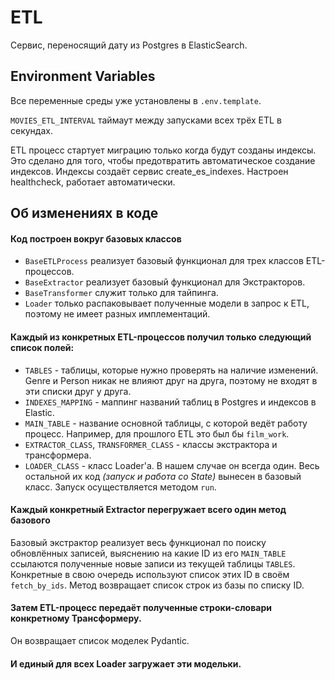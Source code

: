 
# ETL

Сервис, переносящий дату из Postgres в ElasticSearch.

## Environment Variables

Все переменные среды уже установлены в `.env.template`.

`MOVIES_ETL_INTERVAL` таймаут между запусками всех трёх ETL в секундах.

ETL процесс стартует миграцию только когда будут созданы индексы.
Это сделано для того, чтобы предотвратить автоматическое создание индексов.
Индексы создаёт сервис create_es_indexes. Настроен healthcheck, работает автоматически.

## Об изменениях в коде

#### Код построен вокруг базовых классов
- `BaseETLProcess` реализует базовый функционал для трех классов ETL-процессов. 
- `BaseExtractor` реализует базовый функционал для Экстракторов.
- `BaseTransformer` служит только для тайпинга.
- `Loader` только распаковывает полученные модели в запрос к ETL, поэтому не имеет разных имплементаций.

#### Каждый из конкретных ETL-процессов получил только следующий список полей:
- `TABLES` - таблицы, которые нужно проверять на наличие изменений. Genre и Person никак не влияют друг на друга, поэтому не входят в эти списки друг у друга.
- `INDEXES_MAPPING` - маппинг названий таблиц в Postgres и индексов в Elastic.
- `MAIN_TABLE` - название основной таблицы, с которой ведёт работу процесс. Например, для прошлого ETL это был бы `film_work`.
- `EXTRACTOR_CLASS`, `TRANSFORMER_CLASS` - классы экстрактора и трансформера.
- `LOADER_CLASS` - класс Loader'а. В нашем случае он всегда один.
Весь остальной их код _(запуск и работа со State)_ вынесен в базовый класс. Запуск осуществляется методом `run`.

#### Каждый конкретный Extractor перегружает всего один метод базового
Базовый экстрактор реализует весь функционал по поиску обновлённых записей, 
выяснению на какие ID из его `MAIN_TABLE` ссылаются полученные новые записи из текущей таблицы `TABLES`.
Конкретные в свою очередь используют список этих ID в своём `fetch_by_ids`. Метод возвращает список строк из базы по списку ID.

#### Затем ETL-процесс передаёт полученные строки-словари конкретному Трансформеру.
Он возвращает список моделек Pydantic.

#### И единый для всех Loader загружает эти модельки.
